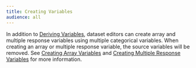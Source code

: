 ```yaml
---
title: Creating Variables
audience: all
---
```


In addition to [Deriving Variables](crunch_creating-variables.html), dataset editors can create array and multiple response variables using multiple categorical variables. When creating an array or multiple response variable, the source variables will be removed. See [Creating Array Variables](crunch_creating-an-array-variable.html) and [Creating Multiple Response Variables](crunch_creating-a-multiple-response-variable.html) for more information.
